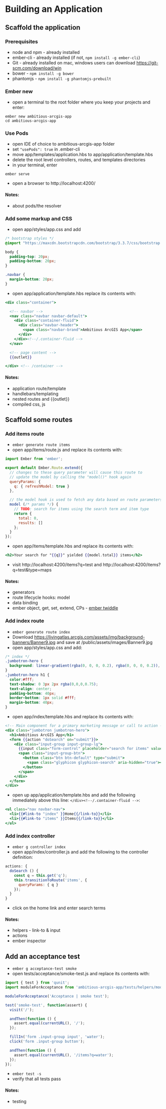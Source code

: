 # Building an Application

## Scaffold the application

### Prerequisites

- node and npm - already installed
- ember-cli - already installed (if not, `npm install -g ember-cli`)
- Git - already installed on mac, windows users can download https://git-scm.com/download/win
- bower - `npm install -g bower`
- phantomjs - `npm install -g phantomjs-prebuilt`

### Ember new

- open a terminal to the root folder where you keep your projects and enter:
```shell
ember new ambitious-arcgis-app
cd ambitious-arcgis-app
```

### Use Pods

- open IDE of choice to ambitious-arcgis-app folder
- set `"usePods": true` in .ember-cli
- move app/templates/application.hbs to app/application/template.hbs
- delete the root level controllers, routes, and templates directories
- in your terminal, enter
```shell
ember serve
```
- open a browser to http://localhost:4200/

#### Notes:
- about pods/the resolver

### Add some markup and CSS

- open app/styles/app.css and add

```css
/* bootstrap styles */
@import "https://maxcdn.bootstrapcdn.com/bootstrap/3.3.7/css/bootstrap.min.css";

body {
  padding-top: 20px;
  padding-bottom: 20px;
}

.navbar {
  margin-bottom: 20px;
}
```

- open app/application/template.hbs replace its contents with:

```hbs
<div class="container">

  <!-- navbar -->
  <nav class="navbar navbar-default">
    <div class="container-fluid">
      <div class="navbar-header">
        <span class="navbar-brand">Ambitious ArcGIS App</span>
      </div>
    </div><!--/.container-fluid -->
  </nav>

  <!-- page content -->
  {{outlet}}

</div> <!-- /container -->
```

#### Notes:
- application route/template
- handlebars/templating
- nested routes and {{outlet}}
- compiled css, js

## Scaffold some routes

### Add items route
- `ember generate route items`
- open app/items/route.js and replace its contents with:

```js
import Ember from 'ember';

export default Ember.Route.extend({
  // changes to these query parameter will cause this route to
  // update the model by calling the "model()" hook again
  queryParams: {
    q: { refreshModel: true }
  },

  // the model hook is used to fetch any data based on route parameters
  model (/* params */) {
    // TODO: search for items using the search term and item type
    return {
      total: 0,
      results: []
    };
  }
});
```

- open app/items/template.hbs and replace its contents with:

```hbs
<h2>Your search for "{{q}}" yielded {{model.total}} items</h2>
```

- visit http://localhost:4200/items?q=test and http://localhost:4200/items?q=test&type=maps

#### Notes:
- generators
- route lifecycle hooks: model
- data binding
- ember object, get, set, extend, CPs - [ember twiddle](https://ember-twiddle.com/38e642b4a4f9b5ea748965f0bd9152ab?fileTreeShown=false&numColumns=2&openFiles=routes.application.js%2Ccontrollers.application.js)

### Add index route
- `ember generate route index`
- Download https://livingatlas.arcgis.com/assets/img/background-banners/Banner9.jpg and save at /public/assets/images/Banner9.jpg
- open app/styles/app.css and add:

```css
/* index */
.jumbotron-hero {
  background: linear-gradient(rgba(0, 0, 0, 0.2), rgba(0, 0, 0, 0.2)), url(./images/Banner9.jpg) center top/cover no-repeat;
}
.jumbotron-hero h1 {
  color:#fff;
  text-shadow: 0 3px 2px rgba(0,0,0,0.75);
  text-align: center;
  padding-bottom: 40px;
  border-bottom: 1px solid #fff;
  margin-bottom: 40px;
}
```

- open app/index/template.hbs and replace its contents with:

```hbs
<!-- Main component for a primary marketing message or call to action -->
<div class="jumbotron jumbotron-hero">
  <h1>Ambitious ArcGIS App</h1>
  <form {{action "doSearch" on="submit"}}>
    <div class="input-group input-group-lg">
      {{input class="form-control" placeholder="search for items" value=q}}
      <span class="input-group-btn">
        <button class="btn btn-default" type="submit">
          <span class="glyphicon glyphicon-search" aria-hidden="true"></span>
        </button>
      </span>
    </div>
  </form>
</div>
```

- open up app/application/template.hbs and add the following immediately above this line: `</div><!--/.container-fluid -->`:

```hbs
<ul class="nav navbar-nav">
  <li>{{#link-to "index" }}Home{{/link-to}}</li>
  <li>{{#link-to "items" }}Items{{/link-to}}</li>
</ul>
```

### Add index controller
- `ember g controller index`
- open app/index/controller.js and add the following to the controller definition:

```js
actions: {
  doSearch () {
    const q = this.get('q');
    this.transitionToRoute('items', {
      queryParams: { q }
    });
  }
}
```

- click on the home link and enter search terms

#### Notes:
- helpers - link-to & input
- actions
- ember inspector

## Add an acceptance test

- `ember g acceptance-test smoke`
- open tests/acceptance/smoke-test.js and replace its contents with:

```js
import { test } from 'qunit';
import moduleForAcceptance from 'ambitious-arcgis-app/tests/helpers/module-for-acceptance';

moduleForAcceptance('Acceptance | smoke test');

test('smoke-test', function(assert) {
  visit('/');

  andThen(function () {
    assert.equal(currentURL(), '/');
  });

  fillIn('form .input-group input', 'water');
  click('form .input-group button');

  andThen(function () {
    assert.equal(currentURL(), '/items?q=water');
  });
});
```

- `ember test -s`
- verify that all tests pass

#### Notes:
- testing
